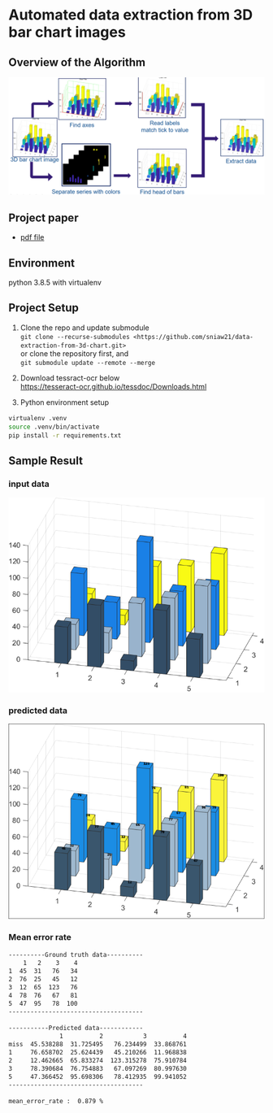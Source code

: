# Automated data extraction from​ 3D bar chart images​

## Overview of the Algorithm
![Algorithm](resource/algorithm.png)

## Project paper
- <a id="raw-url" href="https://github.com/elzino/data-extraction-from-3d-chart/blob/main/Automated_data_extraction_from_3D_bar_chart_images.pdf?raw=1">pdf file</a>

## Environment

python 3.8.5 with virtualenv

## Project Setup

1. Clone the repo and update submodule  
`git clone --recurse-submodules <https://github.com/sniaw21/data-extraction-from-3d-chart.git>`  
or clone the repository first, and  
`git submodule update --remote --merge`

2. Download tessract-ocr below  
<https://tesseract-ocr.github.io/tessdoc/Downloads.html>

3. Python environment setup

```bash
virtualenv .venv
source .venv/bin/activate
pip install -r requirements.txt
```

## Sample Result
### input data
<img src="data/Matlab27.png" width=600>

### predicted data
<img src="resource/sample_result.png" width=600>

### Mean error rate
```
----------Ground truth data----------
    1   2    3    4
1  45  31   76   34
2  76  25   45   12
3  12  65  123   76
4  78  76   67   81
5  47  95   78  100
-------------------------------------

-----------Predicted data------------
              1          2           3          4
miss  45.538288  31.725495   76.234499  33.868761
1     76.658702  25.624439   45.210266  11.968838
2     12.462665  65.833274  123.315278  75.910784
3     78.390684  76.754883   67.097269  80.997630
5     47.366452  95.698306   78.412935  99.941052
-------------------------------------

mean_error_rate :  0.879 %
```
